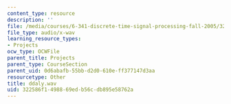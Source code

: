 ```yaml
---
content_type: resource
description: ''
file: /media/courses/6-341-discrete-time-signal-processing-fall-2005/322586f1498869edb56cdb895e58762a_ddaly.wav
file_type: audio/x-wav
learning_resource_types:
- Projects
ocw_type: OCWFile
parent_title: Projects
parent_type: CourseSection
parent_uid: 0d6abafb-55bb-d2d0-610e-ff377147d3aa
resourcetype: Other
title: ddaly.wav
uid: 322586f1-4988-69ed-b56c-db895e58762a
---
```


